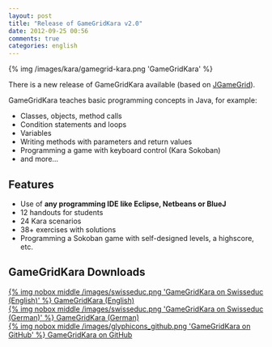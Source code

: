 ```yaml
---
layout: post
title: "Release of GameGridKara v2.0"
date: 2012-09-25 00:56
comments: true
categories: english
---
```

{% img /images/kara/gamegrid-kara.png 'GameGridKara' %} 

There is a new release of GameGridKara available (based on [JGameGrid](http://www.aplu.ch/home/apluhomex.jsp?site=45)).

GameGridKara teaches basic programming concepts in Java, for example:

* Classes, objects, method calls
* Condition statements and loops
* Variables
* Writing methods with parameters and return values
* Programming a game with keyboard control (Kara Sokoban)
* and more...

## Features ##
* Use of **any programming IDE like Eclipse, Netbeans or BlueJ**
* 12 handouts for students
* 24 Kara scenarios
* 38+ exercises with solutions
* Programming a Sokoban game with self-designed levels, a highscore, etc.

## GameGridKara Downloads ##
[{% img nobox middle /images/swisseduc.png 'GameGridKara on Swisseduc (English)' %} GameGridKara (English)](http://www.swisseduc.ch/informatik/karatojava/gamegridkara/gamegridkara-english.html)   
[{% img nobox middle /images/swisseduc.png 'GameGridKara on Swisseduc (German)' %} GameGridKara (German)](http://www.swisseduc.ch/informatik/karatojava/gamegridkara/index.html)   
[{% img nobox middle /images/glyphicons_github.png 'GameGridKara on GitHub' %} GameGridKara on GitHub](https://github.com/marcojakob/gamegrid-kara)